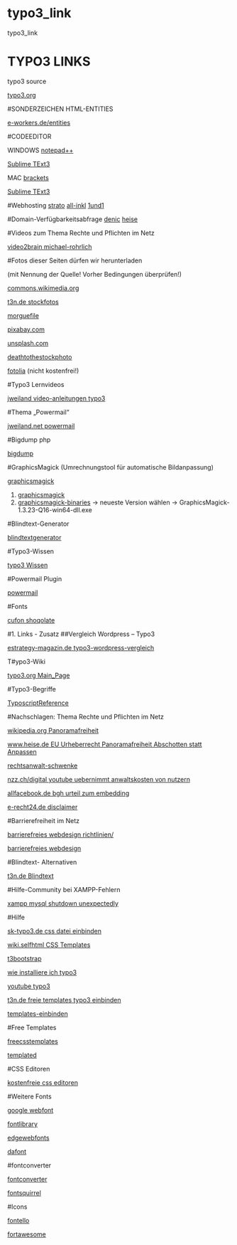 # typo3_link
typo3_link


# TYPO3 LINKS

typo3 source

[typo3.org](http://typo3.org/download/)



#SONDERZEICHEN HTML-ENTITIES

[e-workers.de/entities](http://unicode.e-workers.de/entities.php)


#CODEEDITOR

WINDOWS
[notepad++](https://notepad-plus-plus.org/) 

[Sublime TExt3](http://www.sublimetext.com/)

MAC
[brackets](http://brackets.io/) 

[Sublime TExt3](http://www.sublimetext.com/)


#Webhosting
[strato](https://www.strato.de/)
[all-inkl](https://all-inkl.com/)
[1und1](http://www.1und1.de/)


#Domain-Verfügbarkeitsabfrage
[denic](https://www.denic.de/)
[heise](http://www.heise.de/netze/tools/whois/)


#Videos zum Thema Rechte und Pflichten im Netz

[video2brain michael-rohrlich](https://www.video2brain.com/de/trainer/michael-rohrlich) 


#Fotos dieser Seiten dürfen wir herunterladen 

(mit Nennung der Quelle! Vorher Bedingungen überprüfen!)

[commons.wikimedia.org](https://commons.wikimedia.org/wiki/Main_Page)

[t3n.de stockfotos](http://t3n.de/news/stockfotos-kostenlose-qualitative-bilder-539479/)

[morguefile](http://www.morguefile.com/)

[pixabay.com](https://pixabay.com/de/)

[unsplash.com](https://unsplash.com/)

[deathtothestockphoto](http://join.deathtothestockphoto.com/)

[fotolia](https://de.fotolia.com/) (nicht kostenfrei!)


#Typo3 Lernvideos

[jweiland video-anleitungen typo3](https://jweiland.net/video-anleitungen/typo3/typo3-62-fuer-redakteure.html) 


#Thema „Powermail“

[jweiland.net powermail](https://jweiland.net/video-anleitungen/typo3/interessante-typo3-extensions/powermail.html)

#Bigdump php

[bigdump](http://www.ozerov.de/bigdump/you-need/) 


#GraphicsMagick
(Umrechnungstool für automatische Bildanpassung)

[graphicsmagick](http://www.graphicsmagick.org/download.html) 

1. [graphicsmagick](http://sourceforge.net/projects/graphicsmagick/files/) 
1. [graphicsmagick-binaries](graphicsmagick-binaries) -> neueste Version wählen -> GraphicsMagick-1.3.23-Q16-win64-dll.exe


#Blindtext-Generator

[blindtextgenerator](http://www.blindtextgenerator.de/) 


#Typo3-Wissen

[typo3 Wissen](http://www.typo3.net/) 

#Powermail Plugin

[powermail](https://typo3.org/extensions/repository/view/powermail) 


#Fonts

[cufon shoqolate](http://cufon.shoqolate.com/generate/) 


#1. Links - Zusatz
##Vergleich Wordpress – Typo3

[estrategy-magazin.de typo3-wordpress-vergleich](http://www.estrategy-magazin.de/typo3-wordpress-vergleich.html) 

T#ypo3-Wiki

[typo3.org Main_Page](https://wiki.typo3.org/De:Main_Page) 


#Typo3-Begriffe

[TyposcriptReference](https://docs.typo3.org/typo3cms/TyposcriptReference/) 



#Nachschlagen: Thema Rechte und Pflichten im Netz

[wikipedia.org Panoramafreiheit](https://de.wikipedia.org/wiki/Panoramafreiheit) 

[www.heise.de EU Urheberrecht Panoramafreiheit Abschotten statt Anpassen ](http://www.heise.de/newsticker/meldung/EU-Urheberrecht-Panoramafreiheit-und-die-digitale-Welt-Abschotten-statt-Anpassen-2747561.html)

[rechtsanwalt-schwenke](http://rechtsanwalt-schwenke.de/blog/)

[nzz.ch/digital youtube uebernimmt anwaltskosten von nutzern](http://www.nzz.ch/digital/youtube-uebernimmt-anwaltskosten-von-nutzern-ld.3139)

[allfacebook.de bgh urteil zum embedding](http://allfacebook.de/fbmarketing/bgh-urteil-zum-embedding-gut-fuer-nutzer-schlecht-fuer-urheber-und-eine-offene-frage)

[e-recht24.de disclaimer](http://www.e-recht24.de/muster-disclaimer.htm)


#Barrierefreiheit im Netz

[barrierefreies webdesign richtlinien/](http://www.barrierefreies-webdesign.de/richtlinien/) 

[barrierefreies webdesign](http://www.barrierefreies-webdesign.de/bitv/bitv-2.0.html)


#Blindtext- Alternativen

[t3n.de Blindtext](http://t3n.de/news/keine-lust-lorem-ipsum-15-460574/) 


#Hilfe-Community bei XAMPP-Fehlern

[xampp mysql shutdown unexpectedly](http://stackoverflow.com/questions/18022809/xampp-mysql-shutdown-unexpectedly) 


#Hilfe

[sk-typo3.de css datei einbinden](http://www.sk-typo3.de/css-datei-einbinden.132.0.html)

[wiki.selfhtml CSS Templates](https://wiki.selfhtml.org/wiki/CSS/Templates)

[t3bootstrap](http://t3bootstrap.de/de/elemente/bilder/)

[wie installiere ich typo3](http://www.wie-installiere-ich-typo3.de/typoscript/template-und-css-einbinden.html)

[youtube typo3](https://www.youtube.com/watch?v=G5asjyjMPVY) 

[t3n.de freie templates typo3 einbinden](http://t3n.de/magazin/freie-templates-typo3-einbinden-ersten-typoscript-schritte-220341/)

[templates-einbinden](http://www.typo3forum.net/discussion/13993/templates-einbinden)


#Free Templates

[freecsstemplates](http://www.freecsstemplates.org) 

[templated](http://templated.co) 


#CSS Editoren

[kostenfreie css editoren](http://t3n.de/news/10-kostenfreie-css-editoren-361956/) 



#Weitere Fonts

[google webfont](https://www.google.com/fonts)

[fontlibrary](https://fontlibrary.org/de/font/grundschrift)

[edgewebfonts](https://edgewebfonts.adobe.com/) 

[dafont](http://www.dafont.com/de/)


#fontconverter 

[fontconverter](http://www.fontconverter.org/)

[fontsquirrel](http://www.fontsquirrel.com/)


#Icons

[fontello](http://fontello.com/) 

[fortawesome](http://fortawesome.github.io/Font-Awesome/icons/) 





